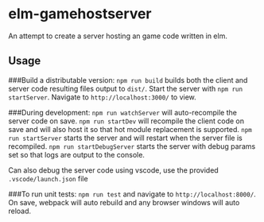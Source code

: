 # elm-gamehostserver
An attempt to create a server hosting an game code written in elm.

## Usage
###Build a distributable version:
`npm run build` builds both the client and server code resulting files output to `dist/`. Start the server with `npm run startServer`. Navigate to `http://localhost:3000/` to view.

###During development:
`npm run watchServer` will auto-recompile the server code on save. `npm run startDev` will recompile the client code on save and will also host it so that hot module replacement is supported. `npm run startServer` starts the server and will restart when the server file is recompiled. `npm run startDebugServer` starts the server with debug params set so that logs are output to the console.

Can also debug the server code using vscode, use the provided `.vscode/launch.json` file

###To run unit tests:
`npm run test` and navigate to `http://localhost:8000/`.
On save, webpack will auto rebuild and any browser windows will auto reload.
